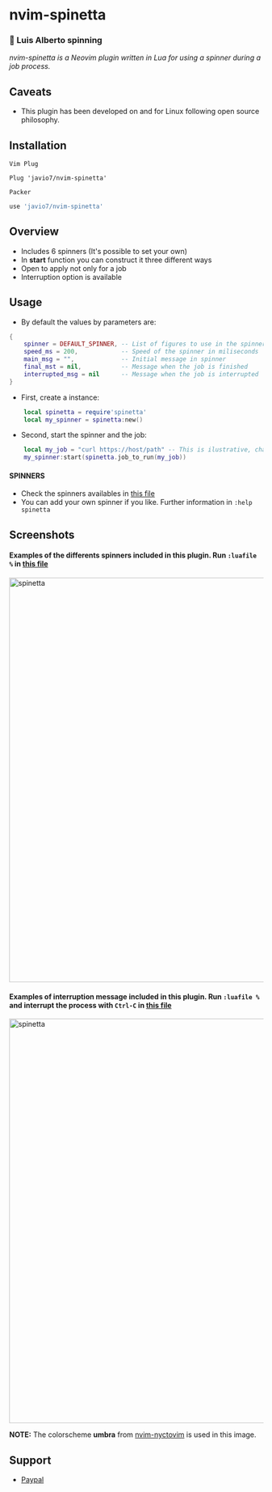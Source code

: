 # nvim-spinetta
### :guitar: Luis Alberto spinning
*nvim-spinetta is a Neovim plugin written in Lua for using a spinner during a job process.*

## Caveats
- This plugin has been developed on and for Linux following open source philosophy.

## Installation
`Vim Plug`
```vim
Plug 'javio7/nvim-spinetta'
```
`Packer`
```lua
use 'javio7/nvim-spinetta'
```

## Overview
- Includes 6 spinners (It's possible to set your own)
- In **start** function you can construct it three different ways
- Open to apply not only for a job
- Interruption option is available

## Usage
- By default the values by parameters are:
```lua
{
    spinner = DEFAULT_SPINNER, -- List of figures to use in the spinner
    speed_ms = 200,            -- Speed of the spinner in miliseconds
    main_msg = "",             -- Initial message in spinner
    final_mst = nil,           -- Message when the job is finished
    interrupted_msg = nil      -- Message when the job is interrupted
}
```

- First, create a instance:
```lua
    local spinetta = require'spinetta'
    local my_spinner = spinetta:new()
```

- Second, start the spinner and the job:
```lua
    local my_job = "curl https://host/path" -- This is ilustrative, change it by your job to run
    my_spinner:start(spinetta.job_to_run(my_job))
```

#### SPINNERS
- Check the spinners availables in [this file](https://github.com/javio7/nvim-spinetta/blob/master/lua/spinetta/spinners.lua)
- You can add your own spinner if you like. Further information in `:help spinetta`

## Screenshots
#### Examples of the differents spinners included in this plugin. Run `:luafile %` in [this file](https://github.com/javio7/nvim-spinetta/blob/master/tests/test_spinners.lua)

<img src="https://github.com/javio7/img/blob/master/nvim-spinetta/spinetta-spinners.gif?raw=true" alt="spinetta" style="width:800px;"/>

#### Examples of interruption message included in this plugin. Run `:luafile %` and interrupt the process with `Ctrl-C` in [this file](https://github.com/javio7/nvim-spinetta/blob/master/tests/test_interruption.lua)
<img src="https://github.com/javio7/img/blob/master/nvim-spinetta/spinetta-interrupt.gif?raw=true" alt="spinetta" style="width:800px;"/>

**NOTE:** The colorscheme **umbra** from [nvim-nyctovim](https://github.com/javio7/nvim-nyctovim) is used in this image.

## Support
- [Paypal](https://www.paypal.com/donate/?hosted_button_id=DT5ZGHRJKYJ8C)
